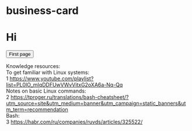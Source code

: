 # business-card
<h1>Hi</h1>

<form action="https://serhiivr.github.io/business-card/main.html" method="GET">
	<button type="submit" >First page</button>
</form>

Knowledge resources:
<br>
 To get familiar with Linux systems:
<br>
1 <a href="[url](https://www.youtube.com/playlist?list=PL0lO_mIqDDFUwVWvVitxG2oXA6a-Nq-Qq)">https://www.youtube.com/playlist?list=PL0lO_mIqDDFUwVWvVitxG2oXA6a-Nq-Qq</a>
<br>
 Notes on basic Linux commands:
<br>
2 <a href="[url](https://tproger.ru/translations/bash-cheatsheet/?utm_source=site&utm_medium=banner&utm_campaign=static_banners&utm_term=recommendation)">https://tproger.ru/translations/bash-cheatsheet/?utm_source=site&utm_medium=banner&utm_campaign=static_banners&utm_term=recommendation</a>
<br>
 Bash:
<br>
3 <a href="https://habr.com/ru/companies/ruvds/articles/325522/">https://habr.com/ru/companies/ruvds/articles/325522/</a>
